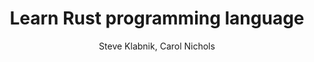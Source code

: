 ---
title: "Learn Rust programming language"
type: "book"
author: "Steve Klabnik, Carol Nichols"
url: "https://doc.rust-lang.org/book/"
description: "The official Rust Programming Language book provides a comprehensive guide to learning Rust, from basic syntax to advanced concepts."
---